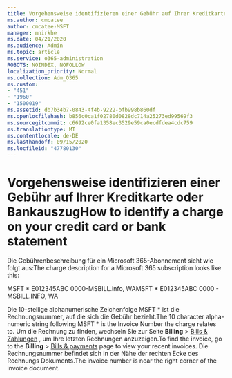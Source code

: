 ```yaml
---
title: Vorgehensweise identifizieren einer Gebühr auf Ihrer Kreditkarte oder Bankauszug
ms.author: cmcatee
author: cmcatee-MSFT
manager: mnirkhe
ms.date: 04/21/2020
ms.audience: Admin
ms.topic: article
ms.service: o365-administration
ROBOTS: NOINDEX, NOFOLLOW
localization_priority: Normal
ms.collection: Adm_O365
ms.custom:
- "451"
- "1960"
- "1500019"
ms.assetid: db7b34b7-0843-4f4b-9222-bfb998b860df
ms.openlocfilehash: b856c0ca1f02780d0828dc714a25273ed99569f3
ms.sourcegitcommit: c6692ce0fa1358ec3529e59ca0ecdfdea4cdc759
ms.translationtype: MT
ms.contentlocale: de-DE
ms.lasthandoff: 09/15/2020
ms.locfileid: "47780130"
---
```

# <a name="how-to-identify-a-charge-on-your-credit-card-or-bank-statement"></a><span data-ttu-id="51c40-102">Vorgehensweise identifizieren einer Gebühr auf Ihrer Kreditkarte oder Bankauszug</span><span class="sxs-lookup"><span data-stu-id="51c40-102">How to identify a charge on your credit card or bank statement</span></span>

<span data-ttu-id="51c40-103">Die Gebührenbeschreibung für ein Microsoft 365-Abonnement sieht wie folgt aus:</span><span class="sxs-lookup"><span data-stu-id="51c40-103">The charge description for a Microsoft 365 subscription looks like this:</span></span>
  
<span data-ttu-id="51c40-104">MSFT \* E012345ABC 0000-MSBILL.info, WA</span><span class="sxs-lookup"><span data-stu-id="51c40-104">MSFT \* E012345ABC 0000 - MSBILL.INFO, WA</span></span>
  
<span data-ttu-id="51c40-105">Die 10-stellige alphanumerische Zeichenfolge MSFT \* ist die Rechnungsnummer, auf die sich die Gebühr bezieht.</span><span class="sxs-lookup"><span data-stu-id="51c40-105">The 10 character alpha-numeric string following MSFT \* is the Invoice Number the charge relates to.</span></span> <span data-ttu-id="51c40-106">Um die Rechnung zu finden, wechseln Sie zur Seite **Billing** \> [Bills & Zahlungen](https://go.microsoft.com/fwlink/p/?linkid=848039) , um Ihre letzten Rechnungen anzuzeigen.</span><span class="sxs-lookup"><span data-stu-id="51c40-106">To find the invoice, go to the **Billing** \> [Bills & payments](https://go.microsoft.com/fwlink/p/?linkid=848039) page to view your recent invoices.</span></span> <span data-ttu-id="51c40-107">Die Rechnungsnummer befindet sich in der Nähe der rechten Ecke des Rechnungs Dokuments.</span><span class="sxs-lookup"><span data-stu-id="51c40-107">The invoice number is near the right corner of the invoice document.</span></span>
